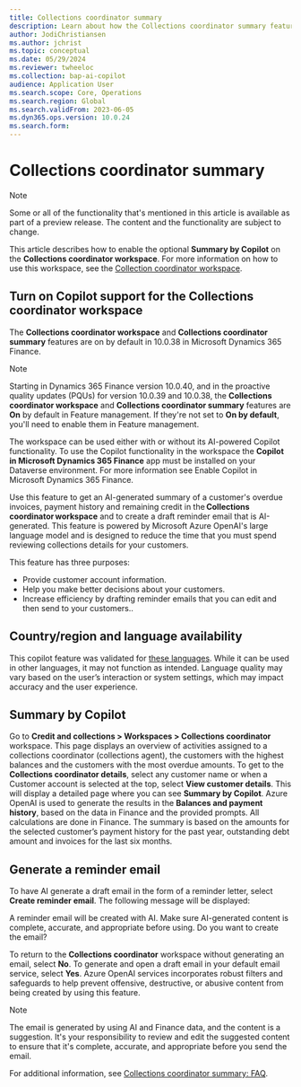 ```yaml
---
title: Collections coordinator summary
description: Learn about how the Collections coordinator summary feature shows AI-generated text in the Summary by Copilot field on the Collections coordinator workspace.
author: JodiChristiansen
ms.author: jchrist
ms.topic: conceptual
ms.date: 05/29/2024
ms.reviewer: twheeloc
ms.collection: bap-ai-copilot
audience: Application User
ms.search.scope: Core, Operations
ms.search.region: Global
ms.search.validFrom: 2023-06-05
ms.dyn365.ops.version: 10.0.24
ms.search.form:    
---
```


# Collections coordinator summary

> [!NOTE]
> Some or all of the functionality that's mentioned in this article is available as part of a preview release. The content and the functionality are subject to change.

This article describes how to enable the optional **Summary by Copilot** on the **Collections coordinator workspace**. For more information on how to use this workspace, see the [Collection coordinator workspace](collectionsworkspace.md).


## Turn on Copilot support for the Collections coordinator workspace
The **Collections coordinator workspace** and **Collections coordinator summary** features are on by default in 10.0.38 in Microsoft Dynamics 365 Finance. 

> [!NOTE]
> Starting in Dynamics 365 Finance version 10.0.40, and in the proactive quality updates (PQUs) for version 10.0.39 and 10.0.38, the **Collections coordinator workspace** and **Collections coordinator summary** features are **On** by default in Feature management. If they're not set to **On by default**, you'll need to enable them in Feature management.

The workspace can be used either with or without its AI-powered Copilot functionality. To use the Copilot functionality in the workspace the **Copilot in Microsoft Dynamics 365 Finance** app must be installed on your Dataverse environment. For more information see Enable Copilot in Microsoft Dynamics 365 Finance. 

Use this feature to get an AI-generated summary of a customer's overdue invoices, payment history and remaining credit in the **Collections coordinator workspace** and to create a draft reminder email that is AI-generated. This feature is powered by Microsoft Azure OpenAI's large language model and is designed to reduce the time that you must spend reviewing collections details for your customers. 

This feature has three purposes:
- Provide customer account information.
- Help you make better decisions about your customers.
- Increase efficiency by drafting reminder emails that you can edit and then send to your customers.. 

## Country/region and language availability
This copilot feature was validated for [these languages](https://go.microsoft.com/fwlink/?linkid=2270154/). While it can be used in other languages, it may not function as intended. Language quality may vary based on the user’s interaction or system settings, which may impact accuracy and the user experience. 

## Summary by Copilot
Go to **Credit and collections > Workspaces > Collections coordinator** workspace. This page displays an overview of activities assigned to a collections coordinator (collections agent), the customers with the highest balances and the customers with the most overdue amounts. To get to the **Collections coordinator details**, select any customer name or when a Customer account is selected at the top, select **View customer details**. This will display a detailed page where you can see **Summary by Copilot**. Azure OpenAI is used to generate the results in the **Balances and payment history**, based on the data in Finance and the provided prompts. All calculations are done in Finance. The summary is based on the amounts for the selected customer’s payment history for the past year, outstanding debt amount and invoices for the last six months.  

## Generate a reminder email

To have AI generate a draft email in the form of a reminder letter, select **Create reminder email**. The following message will be displayed:

A reminder email will be created with AI. Make sure AI-generated content is complete, accurate, and appropriate before using. Do you want to create the email?

To return to the **Collections coordinator** workspace without generating an email, select **No**. To generate and open a draft email in your default email service, select **Yes**. Azure OpenAI services incorporates robust filters and safeguards to help prevent offensive, destructive, or abusive content from being created by using this feature.

> [!NOTE]
> The email is generated by using AI and Finance data, and the content is a suggestion. It's your responsibility to review and edit the suggested content to ensure that it's complete, accurate, and appropriate before you send the email.

For additional information, see [Collections coordinator summary: FAQ](collections-coordinator-summary-faq.md).
 
